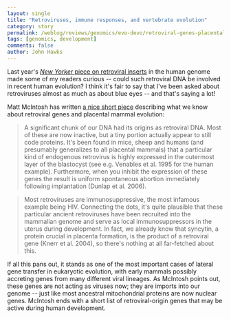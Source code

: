 ```yaml
---
layout: single 
title: "Retroviruses, immune responses, and vertebrate evolution" 
category: story
permalink: /weblog/reviews/genomics/evo-devo/retroviral-genes-placental-development-2008.html
tags: [genomics, development] 
comments: false 
author: John Hawks 
---
```



<p>
Last year's <a href="http://www.newyorker.com/reporting/2007/12/03/071203fa_fact_specter?currentPage=1"><i>New Yorker</i> piece on retroviral inserts</a> in the human genome made some of my readers curious -- could such retroviral DNA be involved in recent human evolution? I think it's fair to say that I've been asked about retroviruses almost as much as about blue eyes -- and that's saying a lot!
</p>

<p>
Matt McIntosh has written <a href="http://www.gnxp.com/blog/2008/02/retroviruses-evolution.php">a nice short piece</a> describing what we know about retroviral genes and placental mammal evolution: 
</p>

<blockquote>A significant chunk of our DNA had its origins as retroviral DNA. Most of these are now inactive, but a tiny portion actually appear to still code proteins. It's been found in mice, sheep and humans (and presumably generalizes to all placental mammals) that a particular kind of endogenous retrovirus is highly expressed in the outermost layer of the blastocyst (see e.g. Venables et al. 1995 for the human example). Furthermore, when you inhibit the expression of these genes the result is uniform spontaneous abortion immediately following implantation (Dunlap et al. 2006).</blockquote>

<blockquote>Most retroviruses are immunosuppressive, the most infamous example being HIV. Connecting the dots, it's quite plausible that these particular ancient retroviruses have been recruited into the mammalian genome and serve as local immunosuppressors in the uterus during development. In fact, we already know that syncytin, a protein crucial in placenta formation, is the product of a retroviral gene (Knerr et al. 2004), so there's nothing at all far-fetched about this. </blockquote>

<p>
If all this pans out, it stands as one of the most important cases of lateral gene transfer in eukaryotic evolution, with early mammals possibly accreting genes from many different viral lineages. As McIntosh points out, these genes are not acting as viruses now; they are imports into our genome -- just like most ancestral mitochondrial proteins are now nuclear genes. McIntosh ends with a short list of retroviral-origin genes that may be active during human development. 
</p>

